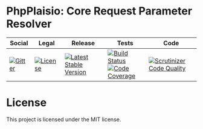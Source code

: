 # PhpPlaisio: Core Request Parameter Resolver

<table>
<thead>
<tr>
<th>Social</th>
<th>Legal</th>
<th>Release</th>
<th>Tests</th>
<th>Code</th>
</tr>
</thead>
<tbody>
<tr>
<td>
<a href="https://gitter.im/PhpPlaisio/PhpPlaisio"><img src="https://badges.gitter.im/PhpPlaisio/PhpPlaisio.svg" alt="Gitter"/></a>
</td>
<td>
<a href="https://packagist.org/packages/plaisio/request-parameter-resolver-core"><img src="https://poser.pugx.org/plaisio/request-parameter-resolver-core/license" alt="License"/></a>
</td>
<td>
<a href="https://packagist.org/packages/plaisio/request-parameter-resolver-core"><img src="https://poser.pugx.org/plaisio/request-parameter-resolver-core/v/stable" alt="Latest Stable Version"/></a>
</td>
<td>
<a href="https://github.com/PhpPlaisio/request-parameter-resolver-core/actions/workflows/unit.yml"><img src="https://github.com/PhpPlaisio/request-parameter-resolver-core/actions/workflows/unit.yml/badge.svg" alt="Build Status"/></a><br/>
<a href="https://codecov.io/gh/PhpPlaisio/request-parameter-resolver-core"><img src="https://codecov.io/gh/PhpPlaisio/request-parameter-resolver-core/branch/master/graph/badge.svg" alt="Code Coverage"/></a>
</td>
<td>
<a href="https://scrutinizer-ci.com/g/PhpPlaisio/request-parameter-resolver-core/?branch=master"><img src="https://scrutinizer-ci.com/g/PhpPlaisio/request-parameter-resolver-core/badges/quality-score.png?b=master" alt="Scrutinizer Code Quality"/></a>
</td>
</tr>
</tbody>
</table>     

# License

This project is licensed under the MIT license.
